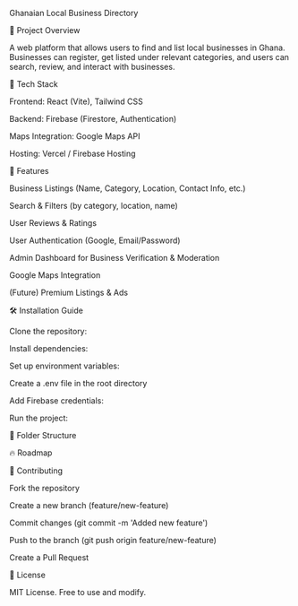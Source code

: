 Ghanaian Local Business Directory

📌 Project Overview

A web platform that allows users to find and list local businesses in Ghana. Businesses can register, get listed under relevant categories, and users can search, review, and interact with businesses.

🚀 Tech Stack

Frontend: React (Vite), Tailwind CSS

Backend: Firebase (Firestore, Authentication)

Maps Integration: Google Maps API

Hosting: Vercel / Firebase Hosting

🎯 Features

Business Listings (Name, Category, Location, Contact Info, etc.)

Search & Filters (by category, location, name)

User Reviews & Ratings

User Authentication (Google, Email/Password)

Admin Dashboard for Business Verification & Moderation

Google Maps Integration

(Future) Premium Listings & Ads

🛠️ Installation Guide

Clone the repository:

Install dependencies:

Set up environment variables:

Create a .env file in the root directory

Add Firebase credentials:

Run the project:

📂 Folder Structure

🔥 Roadmap



🤝 Contributing

Fork the repository

Create a new branch (feature/new-feature)

Commit changes (git commit -m 'Added new feature')

Push to the branch (git push origin feature/new-feature)

Create a Pull Request

📜 License

MIT License. Free to use and modify.


